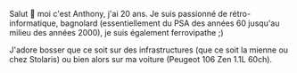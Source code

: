 Salut 👋 moi c'est Anthony, j'ai 20 ans.
Je suis passionné de rétro-informatique, bagnolard (essentiellement du PSA des années 60 jusqu'au milieu des années 2000), je suis également ferrovipathe ;)

J'adore bosser que ce soit sur des infrastructures (que ce soit la mienne ou chez Stolaris) ou bien alors sur ma voiture (Peugeot 106 Zen 1.1L 60ch).
